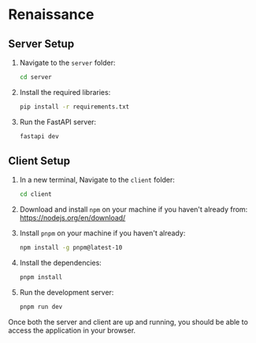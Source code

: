 # Renaissance

## Server Setup

1. Navigate to the `server` folder:
    ```sh
    cd server
    ```

2. Install the required libraries:
    ```sh
    pip install -r requirements.txt
    ```

3. Run the FastAPI server:
    ```sh
    fastapi dev
    ```

## Client Setup

1. In a new terminal, Navigate to the `client` folder:
    ```sh
    cd client
    ```
2. Download and install `npm` on your machine if you haven't already from:
    https://nodejs.org/en/download/

3. Install `pnpm` on your machine if you haven't already:
    ```sh
    npm install -g pnpm@latest-10
    ```

4. Install the dependencies:
    ```sh
    pnpm install
    ```

5. Run the development server:
    ```sh
    pnpm run dev
    ```

Once both the server and client are up and running, you should be able to access the application in your browser.